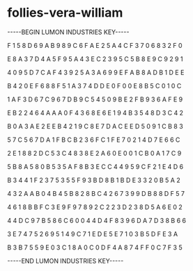 # follies-vera-william

-----BEGIN LUMON INDUSTRIES KEY-----

F 1 5 8 D 6 9 A B 9 8 9 C 6 F A E 2 5 A 4 C F 3 7 0 6 8 3 2 F 0

E 8 A 3 7 D 4 A 5 F 9 5 A 4 3 E C 2 3 9 5 C 5 B 8 E 9 C 9 2 9 1

4 0 9 5 D 7 C A F 4 3 9 2 5 A 3 A 6 9 9 E F A B 8 A D B 1 D E E

B 4 2 0 E F 6 8 8 F 5 1 A 3 7 4 D D E 0 F 0 0 E 8 B 5 C 0 1 0 C

1 A F 3 D 6 7 C 9 6 7 D B 9 C 5 4 5 0 9 B E 2 F B 9 3 6 A F E 9

E B 2 2 4 6 4 A A A 0 F 4 3 6 8 E 6 E 1 9 4 B 3 5 4 8 D 3 C 4 2

B 0 A 3 A E 2 E E B 4 2 1 9 C 8 E 7 D A C E E D 5 0 9 1 C B 8 3

5 7 C 5 6 7 D A 1 F B C B 2 3 6 F C 1 F E 7 0 2 1 4 D 7 E 6 6 C

2 E 1 8 8 2 D C 5 3 C 4 8 3 8 E 2 A 6 0 E 0 0 1 C B 0 A 1 7 C 9

5 B 8 A 5 8 0 B 5 3 5 A F 8 B 3 E C C 4 4 9 5 9 C F 2 1 E 4 D 6

B 3 4 4 1 F 2 3 7 5 3 5 5 F 9 3 B D 8 B 1 B D E 3 3 2 0 B 5 A 2

4 3 2 A A B 0 4 B 4 5 B 8 2 8 B C 4 2 6 7 3 9 9 D B 8 8 D F 5 7

4 6 1 8 B B F C 3 E 9 F 9 7 8 9 2 C 2 2 3 D 2 3 8 D 5 A 6 E 0 2

4 4 D C 9 7 B 5 8 6 C 6 0 0 4 4 D 4 F 8 3 9 6 D A 7 D 3 8 B 6 6

3 E 7 4 7 5 2 6 9 5 1 4 9 C 7 1 E D E 5 E 7 1 0 3 B 5 D F E 3 A

B 3 B 7 5 5 9 E 0 3 C 1 8 A 0 C 0 D F 4 A 8 7 4 F F 0 C 7 F 3 5

-----END LUMON INDUSTRIES KEY-----
